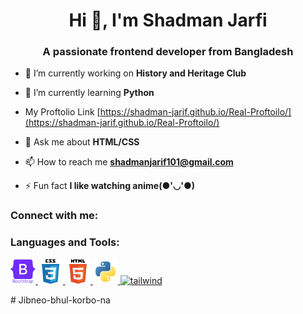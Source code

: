 <h1 align="center">Hi 👋, I'm Shadman Jarfi</h1>
<h3 align="center">A passionate frontend developer from Bangladesh</h3>

- 🔭 I’m currently working on **History and Heritage Club**

- 🌱 I’m currently learning **Python**

- My Proftolio Link [https://shadman-jarif.github.io/Real-Proftoilo/](https://shadman-jarif.github.io/Real-Proftoilo/)

- 💬 Ask me about **HTML/CSS**

- 📫 How to reach me **shadmanjarif101@gmail.com**

- ⚡ Fun fact **I like watching anime(●'◡'●)**

<h3 align="left">Connect with me:</h3>
<p align="left">
</p>

<h3 align="left">Languages and Tools:</h3>
<p align="left"> <a href="https://getbootstrap.com" target="_blank" rel="noreferrer"> <img src="https://raw.githubusercontent.com/devicons/devicon/master/icons/bootstrap/bootstrap-plain-wordmark.svg" alt="bootstrap" width="40" height="40"/> </a> <a href="https://www.w3schools.com/css/" target="_blank" rel="noreferrer"> <img src="https://raw.githubusercontent.com/devicons/devicon/master/icons/css3/css3-original-wordmark.svg" alt="css3" width="40" height="40"/> </a> <a href="https://www.w3.org/html/" target="_blank" rel="noreferrer"> <img src="https://raw.githubusercontent.com/devicons/devicon/master/icons/html5/html5-original-wordmark.svg" alt="html5" width="40" height="40"/> </a> <a href="https://www.python.org" target="_blank" rel="noreferrer"> <img src="https://raw.githubusercontent.com/devicons/devicon/master/icons/python/python-original.svg" alt="python" width="40" height="40"/> </a> <a href="https://tailwindcss.com/" target="_blank" rel="noreferrer"> <img src="https://www.vectorlogo.zone/logos/tailwindcss/tailwindcss-icon.svg" alt="tailwind" width="40" height="40"/> </a> </p>

#   J i b n e o - b h u l - k o r b o - n a 
 
 